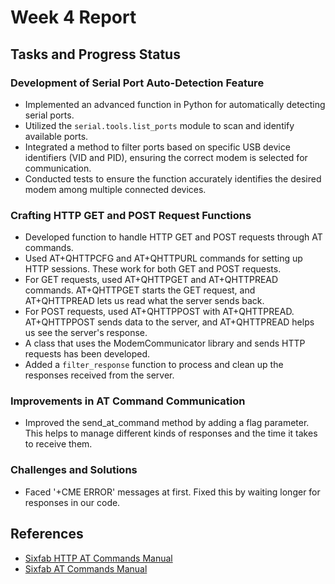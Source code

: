 # Week 4 Report

## Tasks and Progress Status

### Development of Serial Port Auto-Detection Feature
- Implemented an advanced function in Python for automatically detecting serial ports. 
- Utilized the `serial.tools.list_ports` module to scan and identify available ports.
- Integrated a method to filter ports based on specific USB device identifiers (VID and PID), ensuring the correct modem is selected for communication.
- Conducted tests to ensure the function accurately identifies the desired modem among multiple connected devices.

### Crafting HTTP GET and POST Request Functions
- Developed function to handle HTTP GET and POST requests through AT commands.
- Used AT+QHTTPCFG and AT+QHTTPURL commands for setting up HTTP sessions. These work for both GET and POST requests. 
- For GET requests, used AT+QHTTPGET and AT+QHTTPREAD commands. AT+QHTTPGET starts the GET request, and AT+QHTTPREAD lets us read what the server sends back.
- For POST requests, used AT+QHTTPPOST with AT+QHTTPREAD. AT+QHTTPPOST sends data to the server, and AT+QHTTPREAD helps us see the server's response.
- A class that uses the ModemCommunicator library and sends HTTP requests has been developed.
- Added a `filter_response` function to process and clean up the responses received from the server.

### Improvements in AT Command Communication
- Improved the send_at_command method by adding a flag parameter. This helps to manage different kinds of responses and the time it takes to receive them.

### Challenges and Solutions
- Faced '+CME ERROR' messages at first. Fixed this by waiting longer for responses in our code.

## References
- [Sixfab HTTP AT Commands Manual](https://sixfab.com/wp-content/uploads/2018/09/Quectel_EC2xEG9xEM05_HTTPS_AT_Commands_Manual_V1.0.pdf)
- [Sixfab AT Commands Manual](https://sixfab.com/wp-content/uploads/2021/06/Quectel_EC2xEG9xEG2x-GEM05_Series_AT_Commands_Manual_V2.0.pdf)